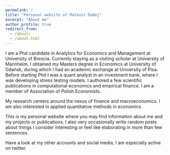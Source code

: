 ```yaml
---
permalink: /
title: "Personal website of Mateusz Dadej"
excerpt: "About me"
author_profile: true
redirect_from: 
  - /about/
  - /about.html
---
```


I am a Phd candidate in Analytics for Economics and Management at University of Brescia. Currently staying as a visiting scholar at University of Mannheim. I obtained my Masters degree in Economics at University of Gdańsk, during which I had an academic exchange at University of Pisa. Before starting Phd I was a quant analyst in an investment bank, where I was developing stress testing models. I authored a few scientific publications in computational economics and empirical finance. I am a member of Association of Polish Economists. 

My research centers around the nexus of finance and macroeconomics. I am also interested in applied quantitative methods in economics. 

This is my personal website where you may find information about me and my projects or publications. I also very occasionally write random posts about things I consider interesting or feel like elaborating in more than few sentences. 

Have a look at my other accounts and social media, I am especially active on twitter.